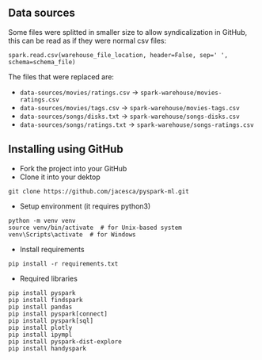 ## Data sources
Some files were splitted in smaller size to allow syndicalization in GitHub, this can be read as if they were normal csv files:
```
spark.read.csv(warehouse_file_location, header=False, sep=' ', schema=schema_file)
```

The files that were replaced are:
- `data-sources/movies/ratings.csv` → `spark-warehouse/movies-ratings.csv`
- `data-sources/movies/tags.csv` → `spark-warehouse/movies-tags.csv`
- `data-sources/songs/disks.txt` → `spark-warehouse/songs-disks.csv`
- `data-sources/songs/ratings.txt` → `spark-warehouse/songs-ratings.csv`

## Installing using GitHub
- Fork the project into your GitHub
- Clone it into your dektop
```
git clone https://github.com/jacesca/pyspark-ml.git
```
- Setup environment (it requires python3)
```
python -m venv venv
source venv/bin/activate  # for Unix-based system
venv\Scripts\activate  # for Windows
```
- Install requirements
```
pip install -r requirements.txt
```
- Required libraries
```
pip install pyspark
pip install findspark
pip install pandas
pip install pyspark[connect]
pip install pyspark[sql]
pip install plotly
pip install ipympl
pip install pyspark-dist-explore
pip install handyspark
```

